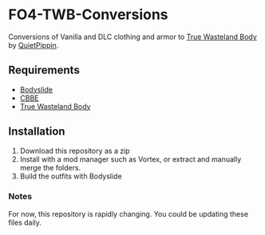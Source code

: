 # FO4-TWB-Conversions
Conversions of Vanilla and DLC clothing and armor to [True Wasteland Body](https://www.nexusmods.com/fallout4/mods/36410) by [QuietPippin](https://www.nexusmods.com/fallout4/users/36002985).

## Requirements
* [Bodyslide](https://www.nexusmods.com/fallout4/mods/25)
* [CBBE](https://www.nexusmods.com/fallout4/mods/15)
* [True Wasteland Body](https://www.nexusmods.com/fallout4/mods/36410)

## Installation
1. Download this repository as a zip
2. Install with a mod manager such as Vortex, or extract and manually merge the folders.
3. Build the outfits with Bodyslide

### Notes
For now, this repository is rapidly changing. You could be updating these files daily.
